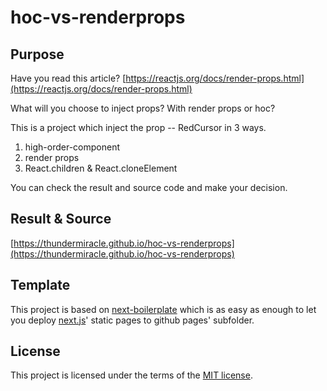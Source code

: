 # hoc-vs-renderprops
## Purpose

Have you read this article? [https://reactjs.org/docs/render-props.html](https://reactjs.org/docs/render-props.html)

What will you choose to inject props? With render props or hoc?

This is a project which inject the prop -- RedCursor in 3 ways.

1. high-order-component
2. render props
3. React.children & React.cloneElement

You can check the result and source code and make your decision.

## Result & Source

[https://thundermiracle.github.io/hoc-vs-renderprops](https://thundermiracle.github.io/hoc-vs-renderprops)

## Template

This project is based on [next-boilerplate](https://github.com/thundermiracle/next-boilerplate) which is as easy as enough to let you deploy [next.js](https://github.com/zeit/next.js/)' static pages to github pages' subfolder.

## License

This project is licensed under the terms of the
[MIT license](/LICENSE).

